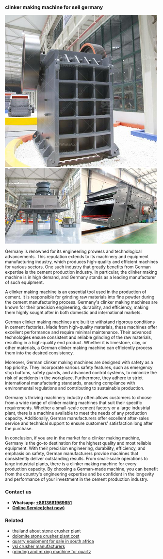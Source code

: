 <h3>clinker making machine for sell germany</h3><img src='1702953014.jpg' alt=''><p>Germany is renowned for its engineering prowess and technological advancements. This reputation extends to its machinery and equipment manufacturing industry, which produces high-quality and efficient machines for various sectors. One such industry that greatly benefits from German expertise is the cement production industry. In particular, the clinker making machine is in high demand, and Germany stands as a leading manufacturer of such equipment.</p><p>A clinker making machine is an essential tool used in the production of cement. It is responsible for grinding raw materials into fine powder during the cement manufacturing process. Germany's clinker making machines are known for their precision engineering, durability, and efficiency, making them highly sought after in both domestic and international markets.</p><p>German clinker making machines are built to withstand rigorous conditions in cement factories. Made from high-quality materials, these machines offer excellent performance and require minimal maintenance. Their advanced technologies ensure consistent and reliable grinding of the raw materials, resulting in a high-quality end product. Whether it is limestone, clay, or other materials, a German clinker making machine can efficiently process them into the desired consistency.</p><p>Moreover, German clinker making machines are designed with safety as a top priority. They incorporate various safety features, such as emergency stop buttons, safety guards, and advanced control systems, to minimize the risk of accidents in the workplace. Furthermore, they adhere to strict international manufacturing standards, ensuring compliance with environmental regulations and contributing to sustainable production.</p><p>Germany's thriving machinery industry often allows customers to choose from a wide range of clinker making machines that suit their specific requirements. Whether a small-scale cement factory or a large industrial plant, there is a machine available to meet the needs of any production capacity. Additionally, German manufacturers offer excellent after-sales service and technical support to ensure customers' satisfaction long after the purchase.</p><p>In conclusion, if you are in the market for a clinker making machine, Germany is the go-to destination for the highest quality and most reliable equipment. With their precision engineering, durability, efficiency, and emphasis on safety, German manufacturers provide machines that consistently deliver outstanding results. From small-scale operations to large industrial plants, there is a clinker making machine for every production capacity. By choosing a German-made machine, you can benefit from the country's engineering expertise and be confident in the longevity and performance of your investment in the cement production industry.</p><h3>Contact us</h3><ul><li><strong>Whatsapp:&nbsp;<a href="https://wa.me/8613661969651">+8613661969651</a></strong></li><li><a href="https://swt.shibang-china.com/?git&amp;zhl&amp;clinker making machine for sell germany"><strong>Online Service(chat now)</strong></a></li></ul><h3>Related</h3><ul><li><a href='thailand about stone crusher plant.md'>thailand about stone crusher plant</a></li><li><a href='dolomite stone crusher plant cost.md'>dolomite stone crusher plant cost</a></li><li><a href='quarry equipment for sale in south africa.md'>quarry equipment for sale in south africa</a></li><li><a href='vsi crusher manufacturers.md'>vsi crusher manufacturers</a></li><li><a href='grinding and mixing machine for quartz.md'>grinding and mixing machine for quartz</a></li></ul>